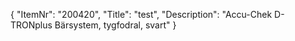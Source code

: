 {
  "ItemNr": "200420",
  "Title": "test",
  "Description": "Accu-Chek D-TRONplus Bärsystem, tygfodral, svart"
}